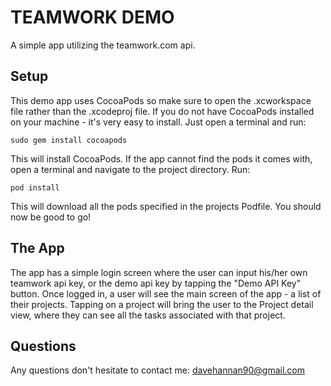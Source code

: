# TEAMWORK DEMO

A simple app utilizing the teamwork.com api.

## Setup

This demo app uses CocoaPods so make sure to open the .xcworkspace file rather than the .xcodeproj file.
If you do not have CocoaPods installed on your machine - it's very easy to install. Just open a terminal and run:

```
sudo gem install cocoapods
```

This will install CocoaPods. If the app cannot find the pods it comes with, open a terminal and navigate to the project directory. Run:

```
pod install
```

This will download all the pods specified in the projects Podfile. You should now be good to go!

## The App

The app has a simple login screen where the user can input his/her own teamwork api key, or the demo api key by tapping the "Demo API Key" button.
Once logged in, a user will see the main screen of the app - a list of their projects. Tapping on a project will bring the user to the Project detail view, where they can see all the tasks associated with that project.

## Questions

Any questions don't hesitate to contact me: davehannan90@gmail.com
